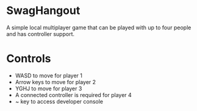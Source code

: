# SwagHangout
A simple local multiplayer game that can be played with up to four people and has controller support.
# Controls
-  WASD to move for player 1
-  Arrow keys to move for player 2
-  YGHJ to move for player 3
-  A connected controller is required for player 4
-  ~ key to access developer console
